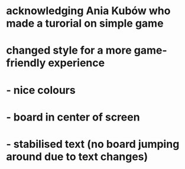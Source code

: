 # acknowledging Ania Kubów who made a turorial on simple game

# changed style for a more game-friendly experience
# - nice colours
# - board in center of screen
# - stabilised text (no board jumping around due to text changes)
